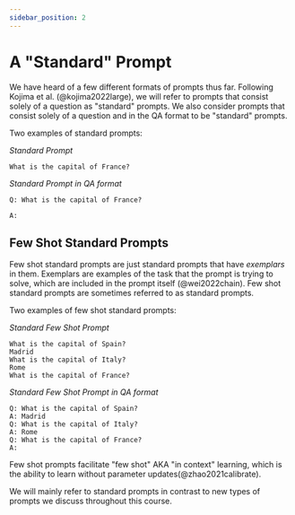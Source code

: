 ```yaml
---
sidebar_position: 2
---
```


# A "Standard" Prompt

We have heard of a few different formats of prompts thus far. 
Following Kojima et al. (@kojima2022large), we will refer to prompts that consist 
solely of a question as "standard" prompts. We also consider prompts that consist solely of
a question and in the QA format to be "standard" prompts.

Two examples of standard prompts:


_Standard Prompt_
```
What is the capital of France?
```

_Standard Prompt in QA format_
```
Q: What is the capital of France?

A:
```

## Few Shot Standard Prompts

Few shot standard prompts are just standard prompts that have _exemplars_
in them. Exemplars are examples of the task that the prompt is trying to solve, 
which are included in the prompt itself (@wei2022chain). Few shot standard prompts 
are sometimes referred to as standard prompts.

Two examples of few shot standard prompts:

_Standard Few Shot Prompt_

```
What is the capital of Spain?
Madrid
What is the capital of Italy?
Rome
What is the capital of France?
```

_Standard Few Shot Prompt in QA format_
```
Q: What is the capital of Spain?
A: Madrid
Q: What is the capital of Italy?
A: Rome
Q: What is the capital of France?
A:
```

Few shot prompts facilitate "few shot" AKA "in context" learning, which is the 
ability to learn without parameter updates(@zhao2021calibrate).

We will mainly refer to standard prompts in contrast to new types of prompts we 
discuss throughout this course. 